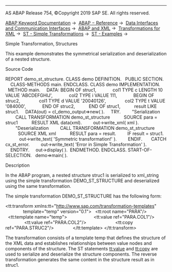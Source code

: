   

* * *

AS ABAP Release 754, ©Copyright 2019 SAP SE. All rights reserved.

[ABAP Keyword Documentation](javascript:call_link\('abenabap.htm'\)) →  [ABAP − Reference](javascript:call_link\('abenabap_reference.htm'\)) →  [Data Interfaces and Communication Interfaces](javascript:call_link\('abenabap_data_communication.htm'\)) →  [ABAP and XML](javascript:call_link\('abenabap_xml.htm'\)) →  [Transformations for XML](javascript:call_link\('abenabap_xml_trafos.htm'\)) →  [ST - Simple Transformations](javascript:call_link\('abenabap_st.htm'\)) →  [ST - Examples](javascript:call_link\('abenst_abexas.htm'\)) → 

Simple Transformation, Structures

This example demonstrates the symmetrical serialization and deserialization of a nested structure.

Source Code

REPORT demo\_st\_structure.
CLASS demo DEFINITION.
  PUBLIC SECTION.
    CLASS-METHODS main.
ENDCLASS.
CLASS demo IMPLEMENTATION.
  METHOD main.
    DATA: BEGIN OF struc1,
            col1 TYPE c LENGTH 10 VALUE 'ABCDEFGHIJ',
            col2 TYPE i VALUE 111,
            BEGIN OF struc2,
              col1 TYPE d VALUE '20040126',
              col2 TYPE t VALUE '084000',
            END OF struc2,
          END OF struc1,
          result LIKE struc1.
    DATA(out) = cl\_demo\_output=>new( ).
    TRY.
        "Serialization
        CALL TRANSFORMATION demo\_st\_structure
          SOURCE para = struc1
          RESULT XML data(xml).
        out->write\_xml( xml ).
        "Deserialization
        CALL TRANSFORMATION demo\_st\_structure
          SOURCE XML xml
          RESULT para = result.
        IF result = struc1.
           out->write\_text( 'Symmetric transformation!' ).
        ENDIF.
      CATCH cx\_st\_error.
        out->write\_text( 'Error in Simple Transformation' ).
    ENDTRY.
    out->display( ).  ENDMETHOD.
ENDCLASS.
START-OF-SELECTION.
  demo=>main( ).

Description

In the ABAP program, a nested structure struc1 is serialized to xml\_string using the simple transformation DEMO\_ST\_STRUCTURE and deserialized using the same transformation.

The simple transformation DEMO\_ST\_STRUCTURE has the following form:

<?sap.transform simple?>
<tt:transform xmlns:tt="http://www.sap.com/transformation-templates"
              template="temp" version="0.1">
  <tt:root name="PARA"/>
  <tt:template name="temp">
    <X>
      <X1>
        <tt:value ref="PARA.COL1"/>
      </X1>
      <X2>
        <tt:value ref="PARA.COL2"/>
      </X2>
      <X2>
        <tt:copy ref="PARA.STRUC2"/>
      </X2>
    </X>
  </tt:template>
</tt:transform>

The transformation consists of a template temp that defines the structure of the XML data and establishes relationships between value nodes and components of the structure. The ST statements [tt:value](javascript:call_link\('abenst_tt_value_elementary.htm'\)) and [tt:copy](javascript:call_link\('abenst_tt_copy.htm'\)) are used to serialize and deserialize the structure components. The reverse transformation generates the same content in the structure result as in struc1.